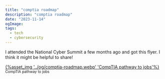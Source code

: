 ```yaml
---
title: "comptia roadmap"
description: "comptia roadmap"
date: "2023-11-14"
ogImage:
tags:
  - tech
  - cybersecurity
---
```


I attended the National Cyber Summit a few months ago and got this flyer. I think it might be helpful to share!

<a href="/assets/images/og/comptia-roadmap.webp" target="_blank">{%asset_img '../og/comptia-roadmap.webp' 'CompTIA pathway to jobs'%}</a>
<sub>CompTIA pathway to jobs</sub>
